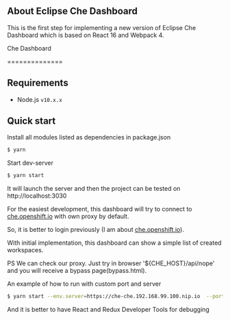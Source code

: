 ## About Eclipse Che Dashboard

This is the first step for implementing a new version of  Eclipse Che Dashboard which is based on  React 16 and Webpack 4.


Che Dashboard

==============

## Requirements

- Node.js `v10.x.x`

## Quick start

Install all modules listed as dependencies in package.json
```sh
$ yarn
```

Start dev-server
```sh
$ yarn start
```

It will launch the server and then the project can be tested on http://localhost:3030



For the easiest development, this dashboard will try to connect to [che.openshift.io](https://che.openshift.io) with own proxy by default.

So, it is better to login previously (I am about [che.openshift.io](https://che.openshift.io)). 


With initial implementation, this dashboard can show a simple list of created workspaces.

PS
We can check our proxy. Just try in browser '${CHE_HOST}/api/nope' and you will receive a bypass page(bypass.html).

An example of how to run with custom port and  server  

```sh
$ yarn start --env.server=https://che-che.192.168.99.100.nip.io  --port=3333
```
And it is better to have React and Redux Developer Tools for debugging
